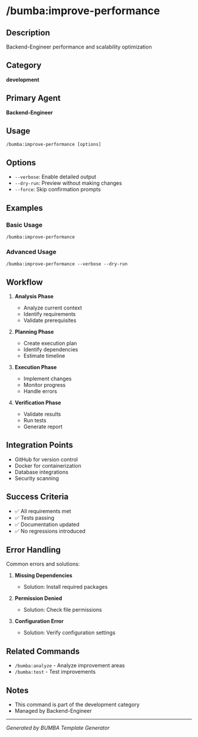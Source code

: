 # /bumba:improve-performance

## Description
Backend-Engineer performance and scalability optimization

## Category
**development**

## Primary Agent
**Backend-Engineer**

## Usage
```
/bumba:improve-performance [options]
```

## Options
- `--verbose`: Enable detailed output
- `--dry-run`: Preview without making changes
- `--force`: Skip confirmation prompts

## Examples

### Basic Usage
```
/bumba:improve-performance
```

### Advanced Usage
```
/bumba:improve-performance --verbose --dry-run
```

## Workflow

1. **Analysis Phase**
   - Analyze current context
   - Identify requirements
   - Validate prerequisites

2. **Planning Phase**
   - Create execution plan
   - Identify dependencies
   - Estimate timeline

3. **Execution Phase**
   - Implement changes
   - Monitor progress
   - Handle errors

4. **Verification Phase**
   - Validate results
   - Run tests
   - Generate report

## Integration Points

- GitHub for version control
- Docker for containerization
- Database integrations
- Security scanning

## Success Criteria

- ✅ All requirements met
- ✅ Tests passing
- ✅ Documentation updated
- ✅ No regressions introduced

## Error Handling

Common errors and solutions:

1. **Missing Dependencies**
   - Solution: Install required packages
   
2. **Permission Denied**
   - Solution: Check file permissions
   
3. **Configuration Error**
   - Solution: Verify configuration settings

## Related Commands

- `/bumba:analyze` - Analyze improvement areas
- `/bumba:test` - Test improvements

## Notes

- This command is part of the development category
- Managed by Backend-Engineer


---
*Generated by BUMBA Template Generator*

